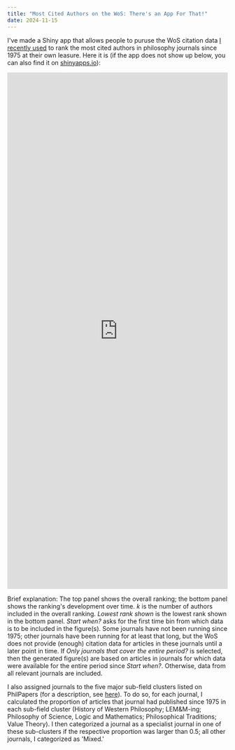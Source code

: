 ```yaml
---
title: "Most Cited Authors on the WoS: There's an App For That!"
date: 2024-11-15
---
```


I've made a Shiny app that allows people to puruse the WoS citation data [I recently used](https://prehren.github.io/something-of-crunch/2024/11/13/top-wos-authors.html) to rank the most cited authors in philosophy journals since 1975 at their own leasure. Here it is (if the app does not show up below, you can also find it on [shinyapps.io](https://prehren.shinyapps.io/most-cited-philosophers-wos/)):

<iframe src="https://prehren.shinyapps.io/most-cited-philosophers-wos/" title="Shiny app that allows users to puruse the WoS citation data I recently used to rank the most cited authors in philosophy journals since 1975 at their own leasure." style="border:none; margin:0 auto; display: block; width:100%; height:1180px; overflow:hidden;" scrolling="no"></iframe>

Brief explanation: The top panel shows the overall ranking; the bottom panel shows the ranking's development over time. _k_ is the number of authors included in the overall ranking. _Lowest rank shown_ is the lowest rank shown in the bottom panel. _Start when?_ asks for the first time bin from which data is to be included in the figure(s). Some journals have not been running since 1975; other journals have been running for at least that long, but the WoS does not provide (enough) citation data for articles in these journals until a later point in time. If _Only journals that cover the entire period?_ is selected, then the generated figure(s) are based on articles in journals for which data were available for the entire period since _Start when?_. Otherwise, data from all relevant journals are included.

I also assigned journals to the five major sub-field clusters listed on PhilPapers (for a description, see [here](https://prehren.github.io/something-of-crunch/2023/12/11/generalist-journals.html)). To do so, for each journal, I calculated the proportion of articles that journal had published since 1975 in each sub-field cluster (History of Western Philosophy; LEM&M-ing; Philosophy of Science, Logic and Mathematics; Philosophical Traditions; Value Theory). I then categorized a journal as a specialist journal in one of these sub-clusters if the respective proportion was larger than 0.5; all other journals, I categorized as 'Mixed.'
